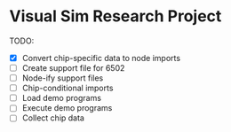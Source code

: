 # Visual Sim Research Project

TODO:

- [X] Convert chip-specific data to node imports
- [ ] Create support file for 6502
- [ ] Node-ify support files
- [ ] Chip-conditional imports
- [ ] Load demo programs
- [ ] Execute demo programs
- [ ] Collect chip data